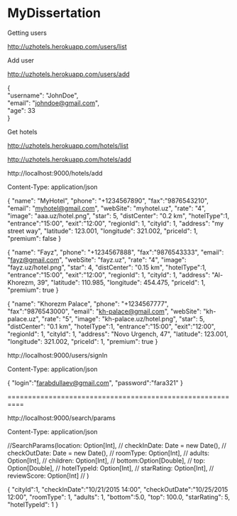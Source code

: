 # MyDissertation

Getting users

http://uzhotels.herokuapp.com/users/list

Add user

http://uzhotels.herokuapp.com/users/add

{<br/>
  "username": "JohnDoe",<br/>
  "email": "johndoe@gmail.com",<br/>
  "age": 33<br/>
}<br/>

Get hotels

http://uzhotels.herokuapp.com/hotels/list


http://uzhotels.herokuapp.com/hotels/add

http://localhost:9000/hotels/add

Content-Type: application/json

{
	"name": "MyHotel",
	"phone": "+1234567890",
	"fax":"9876543210",
	"email": "myhotel@gmail.com",
	"webSite": "myhotel.uz",
	"rate": "4",
	"image": "aaa.uz/hotel.png",
	"star": 5,
	"distCenter": "0.2 km",
  	"hotelType":1,
  	"entrance":"15:00",
  	"exit":"12:00",
	"regionId": 1,
	"cityId": 1,
	"address": "my street way",
	"latitude": 123.001,
	"longitude": 321.002,
	"priceId": 1,
    "premium": false
}

{
	"name": "Fayz",
	"phone": "+1234567888",
	"fax":"9876543333",
	"email": "fayz@gmail.com",
	"webSite": "fayz.uz",
	"rate": "4",
	"image": "fayz.uz/hotel.png",
	"star": 4,
	"distCenter": "0.15 km",
  	"hotelType":1,
  	"entrance":"15:00",
  	"exit":"12:00",
	"regionId": 1,
	"cityId": 1,
	"address": "Al-Khorezm, 39",
	"latitude": 110.985,
	"longitude": 454.475,
	"priceId": 1,
    "premium": true
}


{
	"name": "Khorezm Palace",
	"phone": "+1234567777",
	"fax":"9876543000",
	"email": "kh-palace@gmail.com",
	"webSite": "kh-palace.uz",
	"rate": "5",
	"image": "kh-palace.uz/hotel.png",
	"star": 5,
	"distCenter": "0.1 km",
  	"hotelType":1,
  	"entrance":"15:00",
  	"exit":"12:00",
	"regionId": 1,
	"cityId": 1,
	"address": "Novo Urgench, 47",
	"latitude": 123.001,
	"longitude": 321.002,
	"priceId": 1,
    "premium": true
}

http://localhost:9000/users/signIn

Content-Type: application/json

{
"login":"farabdullaev@gmail.com",
"password":"fara321"
}

==========================================================

http://localhost:9000/search/params

Content-Type: application/json

//SearchParams(location: Option[Int],
//            checkInDate: Date = new Date(),
//            checkOutDate: Date = new Date(),
//            roomType: Option[Int],
//            adults: Option[Int],
//            children: Option[Int],
//            bottom:Option[Double],
//            top: Option[Double],
//            hotelTypeId: Option[Int],
//            starRating: Option[Int],
//            reviewScore: Option[Int]
//           )

{
	"cityId":1,
	"checkInDate":"10/21/2015 14:00",
	"checkOutDate":"10/25/2015 12:00",
	"roomType": 1,
	"adults": 1,
	"bottom":5.0,
	"top": 100.0,
	"starRating": 5,
	"hotelTypeId": 1
}
